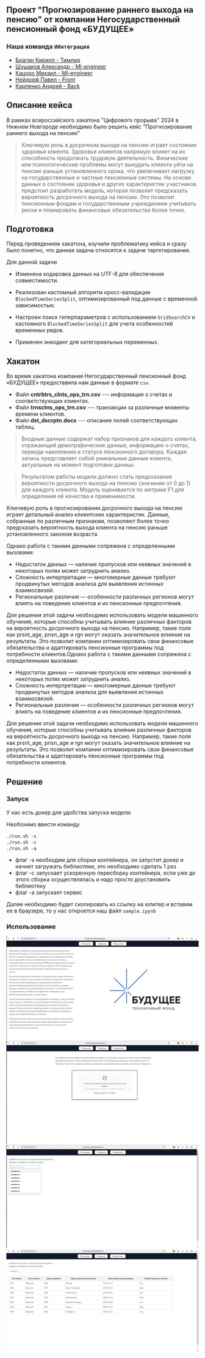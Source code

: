 ## Проект "Прогнозирование раннего выхода на пенсию" от компании Негосударственный пенсионный фонд «БУДУЩЕЕ»

### Наша команда `ИИнтеграция`

<ul>
    <li><a href = "https://t.me/sherokiddo">Брагин Кирилл - Тимлид</a></li>
    <li><a href = "https://t.me/neznayka08">Шушаков Александр - Ml-engineer</a></li>
    <li><a href = "https://t.me/kartavuwu">Кацуро Михаил - Ml-engineer</a></li>
    <li><a href = "https://t.me/xohxh">Нейдорф Павел - Front</a></li>
    <li><a href = "https://t.me/plasmoud">Карпенко Андрей - Back</a></li>
</ul>

## Описание кейса

В рамках всероссийского хакатона "Цифрового прорыва" 2024 в Нижнем Новгороде необходимо было решить кейс "Прогнозирование раннего выхода на пенсию"

> Ключевую роль в досрочном выходе на пенсию играет состояние здоровья клиента. Здоровье клиентов напрямую влияет на их способность продолжать трудовую деятельность. Физические или психологические проблемы могут вынудить клиента уйти на пенсию раньше установленного срока, что увеличивает нагрузку на государственные и частные пенсионные системы. На основе данных о состоянии здоровья и других характеристик участников предстоит разработать модель, которая позволит предсказать вероятность досрочного выхода на пенсию. Это позволит пенсионным фондам и государственным учреждениям учитывать риски и планировать финансовые обязательства более точно.

## Подготовка

Перед проведением хакатона, изучили проблематику кейса и сразу было понятно, что данная задача относятся к задаче таргетирования.

Для данной задачи

* Изменена кодировка данных на UTF-8 для обеспечения совместимости.

* Реализован кастомный алгоритм кросс-валидации `BlockedTimeSeriesSplit`, оптимизированный под данные с временной зависимостью.

* Настроен поиск гиперпараметров с использованием `GridSearchCV` и кастомного `BlockedTimeSeriesSplit` для учета особенностей временных рядов.

* Применен энкодинг для категориальных переменных.

## Хакатон

Во время хакатона компания Негосударственный пенсионный фонд «БУДУЩЕЕ» предоставила нам данные в формате `csv`.

* Файл **cntrbtrs_clnts_ops_trn.csv** --- информация о счетах и соответствующих клиентах.
* Файл **trnsctns_ops_trn.csv** --- транзакции за различные моменты времени клиентов.
* Файл **dst_dscrptn.docx** --- описание полей соответствующих таблиц.

> Входные данные содержат набор признаков 
для каждого клиента, отражающий 
демографические данные, информацию о 
счетах, периоде накопления и статусе 
пенсионного договора. Каждая запись 
представляет собой уникальные данные клиента, 
актуальные на момент подготовки данных.

> Результатом работы модели должно стать 
предсказание вероятности досрочного выхода 
на пенсию (значение от 0 до 1) для каждого 
клиента. Модель оценивается по метрике F1 
для определения её качества и применимости.

Ключевую роль в прогнозировании досрочного выхода на пенсию играет детальный анализ клиентских характеристик. Данные, собранные по различным признакам, позволяют более точно предсказать вероятность выхода клиента на пенсию раньше установленного законом возраста.

Однако работа с такими данными сопряжена с определенными вызовами:

* Недостаток данных — наличие пропусков или неявных значений в некоторых полях может затруднить анализ.
* Сложность интерпретации — многомерные данные требуют продвинутых методов анализа для выявления истинных взаимосвязей.
* Региональные различия — особенности различных регионов могут влиять на поведение клиентов и их пенсионные предпочтения.

Для решения этой задачи необходимо использовать модели машинного обучения, которые способны учитывать влияние различных факторов на вероятность досрочного выхода на пенсию. Например, такие поля как prsnt_age, pnsn_age и rgn могут оказать значительное влияние на результаты. Это позволит компании оптимизировать свои финансовые обязательства и адаптировать пенсионные программы под потребности клиентов.Однако работа с такими данными сопряжена с определенными вызовами:

* Недостаток данных — наличие пропусков или неявных значений в некоторых полях может затруднить анализ.
* Сложность интерпретации — многомерные данные требуют продвинутых методов анализа для выявления истинных взаимосвязей.
* Региональные различия — особенности различных регионов могут влиять на поведение клиентов и их пенсионные предпочтения.

Для решения этой задачи необходимо использовать модели машинного обучения, которые способны учитывать влияние различных факторов на вероятность досрочного выхода на пенсию. Например, такие поля как prsnt_age, pnsn_age и rgn могут оказать значительное влияние на результаты. Это позволит компании оптимизировать свои финансовые обязательства и адаптировать пенсионные программы под потребности клиентов.

## Решение

### Запуск

У нас есть докер для удобства запуска модели.

Необохимо ввести команду 
```
./run.sh -s
./run.sh -c
./run.sh -a
```

* флаг -s необходим для сборки контейнера, он запустит докер и начнет загружать библиотеки, это необходимо сделать 1 раз
* флаг -с запускает ускоренную пересборку контейнера, если уже до этого сборка осуществлялась и 
надо просто доустановить библиотеку
* флаг -a запускает сервис


Далее необходимо будет скопировать из ссылку на юпитер и вставим ее в браузере, то у нас откроется наш файл `sample.ipynb`

### Использование

<img src= "assets/2.png">

<img src= "assets/3.png">

<img src= "assets/4.png">

<img src= "assets/5.png">